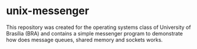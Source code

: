 # unix-messenger
This repository was created for the operating systems class of University of Brasília (BRA) and contains a simple messenger program to demonstrate how does message queues, shared memory and sockets works.
